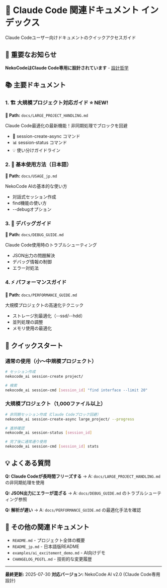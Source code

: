 # 🤖 Claude Code 関連ドキュメント インデックス

Claude Codeユーザー向けドキュメントのクイックアクセスガイド

## 📌 重要なお知らせ
**NekoCodeはClaude Code専用に設計されています** - [設計哲学](DESIGN_PHILOSOPHY.md)

## 📚 主要ドキュメント

### 1. 🏗️ **大規模プロジェクト対応ガイド** ⭐️ NEW!
**📍 Path:** `docs/LARGE_PROJECT_HANDLING.md`

Claude Code最適化の最新機能！非同期処理でブロックを回避
- 🚀 session-create-async コマンド
- 📊 session-status コマンド
- 💡 使い分けガイドライン

### 2. 🎯 **基本使用方法（日本語）**
**📍 Path:** `docs/USAGE_jp.md`

NekoCode AIの基本的な使い方
- 対話式セッション作成
- find機能の使い方
- --debugオプション

### 3. 🐛 **デバッグガイド**
**📍 Path:** `docs/DEBUG_GUIDE.md`

Claude Code使用時のトラブルシューティング
- JSON出力の問題解決
- デバッグ情報の制御
- エラー対処法

### 4. ⚡ **パフォーマンスガイド**
**📍 Path:** `docs/PERFORMANCE_GUIDE.md`

大規模プロジェクトの高速化テクニック
- ストレージ別最適化（--ssd/--hdd）
- 並列処理の調整
- メモリ使用の最適化

## 🚀 クイックスタート

### 通常の使用（小〜中規模プロジェクト）
```bash
# セッション作成
nekocode_ai session-create project/

# 検索
nekocode_ai session-cmd [session_id] "find interface --limit 20"
```

### 大規模プロジェクト（1,000ファイル以上）
```bash
# 非同期セッション作成（Claude Codeブロック回避）
nekocode_ai session-create-async large_project/ --progress

# 進捗確認
nekocode_ai session-status [session_id]

# 完了後に通常通り使用
nekocode_ai session-cmd [session_id] stats
```

## 💡 よくある質問

**Q: Claude Codeが長時間フリーズする**
→ A: `docs/LARGE_PROJECT_HANDLING.md` の非同期処理を使用

**Q: JSON出力にエラーが混ざる**
→ A: `docs/DEBUG_GUIDE.md` のトラブルシューティング参照

**Q: 解析が遅い**
→ A: `docs/PERFORMANCE_GUIDE.md` の最適化手法を確認

## 📌 その他の関連ドキュメント

- `README.md` - プロジェクト全体の概要
- `README_jp.md` - 日本語版README
- `examples/ai_excitement_demo.md` - AI向けデモ
- `CHANGELOG_PEGTL.md` - 技術的な変更履歴

---
**最終更新:** 2025-07-30
**対応バージョン:** NekoCode AI v2.0 (Claude Code専用設計)